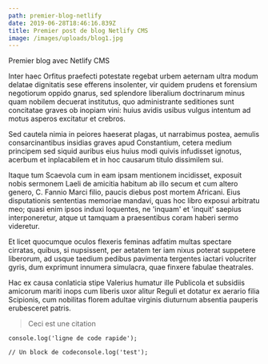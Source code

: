 ```yaml
---
path: premier-blog-netlify
date: 2019-06-28T18:46:16.839Z
title: Premier post de blog Netlify CMS
image: /images/uploads/blog1.jpg
---
```

Premier blog avec Netlify CMS

Inter haec Orfitus praefecti potestate regebat urbem aeternam ultra modum delatae dignitatis sese efferens insolenter, vir quidem prudens et forensium negotiorum oppido gnarus, sed splendore liberalium doctrinarum minus quam nobilem decuerat institutus, quo administrante seditiones sunt concitatae graves ob inopiam vini: huius avidis usibus vulgus intentum ad motus asperos excitatur et crebros.



Sed cautela nimia in peiores haeserat plagas, ut narrabimus postea, aemulis consarcinantibus insidias graves apud Constantium, cetera medium principem sed siquid auribus eius huius modi quivis infudisset ignotus, acerbum et inplacabilem et in hoc causarum titulo dissimilem sui.



Itaque tum Scaevola cum in eam ipsam mentionem incidisset, exposuit nobis sermonem Laeli de amicitia habitum ab illo secum et cum altero genero, C. Fannio Marci filio, paucis diebus post mortem Africani. Eius disputationis sententias memoriae mandavi, quas hoc libro exposui arbitratu meo; quasi enim ipsos induxi loquentes, ne 'inquam' et 'inquit' saepius interponeretur, atque ut tamquam a praesentibus coram haberi sermo videretur.



Et licet quocumque oculos flexeris feminas adfatim multas spectare cirratas, quibus, si nupsissent, per aetatem ter iam nixus poterat suppetere liberorum, ad usque taedium pedibus pavimenta tergentes iactari volucriter gyris, dum exprimunt innumera simulacra, quae finxere fabulae theatrales.



Hac ex causa conlaticia stipe Valerius humatur ille Publicola et subsidiis amicorum mariti inops cum liberis uxor alitur Reguli et dotatur ex aerario filia Scipionis, cum nobilitas florem adultae virginis diuturnum absentia pauperis erubesceret patris.

> Ceci est une citation

`console.log('ligne de code rapide');`

```
// Un block de codeconsole.log('test');
```
